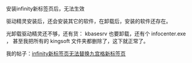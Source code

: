 安装infinity新标签页后，无法生效

驱动精灵安装后，还会安装其它的软件，在卸载后，安装的软件还存在。

光卸载驱动精灵还不够，还有货：  kbasesrv 也要卸载，还有个 infocenter.exe ，
甚至我把所有的 kingsoft 文件夹都删除了，这下就正常了。

我的帖子：[infinity新标签页无法替换九宫格新标签页](https://bbs.360.cn/thread-15651760-1-1.html)